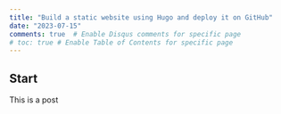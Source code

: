 ```yaml
---
title: "Build a static website using Hugo and deploy it on GitHub"
date: "2023-07-15"
comments: true  # Enable Disqus comments for specific page
# toc: true # Enable Table of Contents for specific page
---
```


## Start

This is a post

